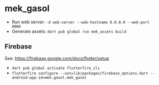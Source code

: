 # mek_gasol

- Run web server: `-d web-server --web-hostname 0.0.0.0 --web-port 8080`
- Generate assets: `dart pub global run mek_assets build`

## Firebase

See: https://firebase.google.com/docs/flutter/setup

- `dart pub global activate flutterfire_cli`
- `flutterfire configure --out=lib/packages/firebase_options.dart --android-app-id=mek.gasol.mek_gasol`